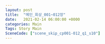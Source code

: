 ```yaml
---
layout: post
title:  "메인_회상_001~012장"
date:   2021-02-14 06:00:00 +0000
categories: Main
Tags: Story Main
SceneCode: ["scene_skip_cp001-012_q1_s10"]
---
```

